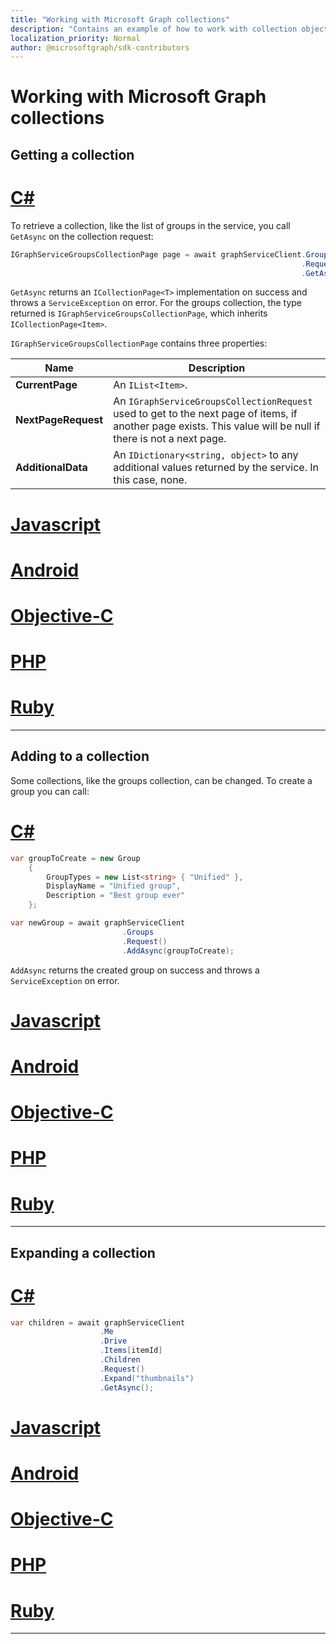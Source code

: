 ```yaml
---
title: "Working with Microsoft Graph collections"
description: "Contains an example of how to work with collection objects returned by Microsoft Graph."
localization_priority: Normal
author: @microsoftgraph/sdk-contributors
---
```


# Working with Microsoft Graph collections

## Getting a collection

# [C#](#tab/CS)

To retrieve a collection, like the list of groups in the service, you call `GetAsync` on the collection request:

```csharp
IGraphServiceGroupsCollectionPage page = await graphServiceClient.Groups
	                											 .Request()
	                											 .GetAsync();
```

`GetAsync` returns an `ICollectionPage<T>` implementation on success and throws a `ServiceException` on error. For the groups collection, the type returned is `IGraphServiceGroupsCollectionPage`, which inherits `ICollectionPage<Item>`.

`IGraphServiceGroupsCollectionPage` contains three properties:

|Name                |Description                                                                                                                                                  |
|--------------------|-------------------------------------------------------------------------------------------------------------------------------------------------------------|
|**CurrentPage**     |An `IList<Item>`.                                                                                                                                            |
|**NextPageRequest** |An `IGraphServiceGroupsCollectionRequest` used to get to the next page of items, if another page exists. This value will be null if there is not a next page.|
|**AdditionalData**    |An `IDictionary<string, object>` to any additional values returned by the service. In this case, none.

# [Javascript](#tab/Javascript)

<!-- TODO -->

# [Android](#tab/Android)

<!-- TODO -->

# [Objective-C](#tab/Objective-C)

<!-- TODO -->

# [PHP](#tab/PHP)

<!-- TODO -->

# [Ruby](#tab/Ruby)

<!-- TODO -->

---

## Adding to a collection

Some collections, like the groups collection, can be changed. To create a group you can call:

# [C#](#tab/CS)

```csharp
var groupToCreate = new Group
    {
		GroupTypes = new List<string> { "Unified" },
		DisplayName = "Unified group",
		Description = "Best group ever"
	};

var newGroup = await graphServiceClient
                         .Groups
						 .Request()
						 .AddAsync(groupToCreate);
```

`AddAsync` returns the created group on success and throws a `ServiceException` on error.

# [Javascript](#tab/Javascript)

<!-- TODO -->

# [Android](#tab/Android)

<!-- TODO -->

# [Objective-C](#tab/Objective-C)

<!-- TODO -->

# [PHP](#tab/PHP)

<!-- TODO -->

# [Ruby](#tab/Ruby)

<!-- TODO -->

---

## Expanding a collection

# [C#](#tab/CS)

```csharp
var children = await graphServiceClient
                    .Me
                    .Drive
					.Items[itemId]
					.Children
					.Request()
					.Expand("thumbnails")
                    .GetAsync();
```

# [Javascript](#tab/Javascript)

<!-- TODO -->

# [Android](#tab/Android)

<!-- TODO -->

# [Objective-C](#tab/Objective-C)

<!-- TODO -->

# [PHP](#tab/PHP)

<!-- TODO -->

# [Ruby](#tab/Ruby)

<!-- TODO -->

---